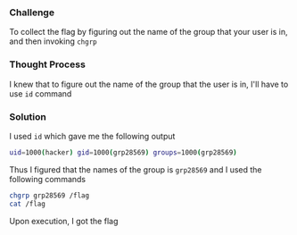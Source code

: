 ### Challenge

To collect the flag by figuring out the name of the group that your user is in, and then invoking `chgrp`

### Thought Process

I knew that to figure out the name of the group that the user is in, I'll have to use `id` command

### Solution

I used `id` which gave me the following output
```bash
uid=1000(hacker) gid=1000(grp28569) groups=1000(grp28569)
```
Thus I figured that the names of the group is `grp28569` and I used the following commands
```bash
chgrp grp28569 /flag
cat /flag
```
Upon execution, I got the flag
